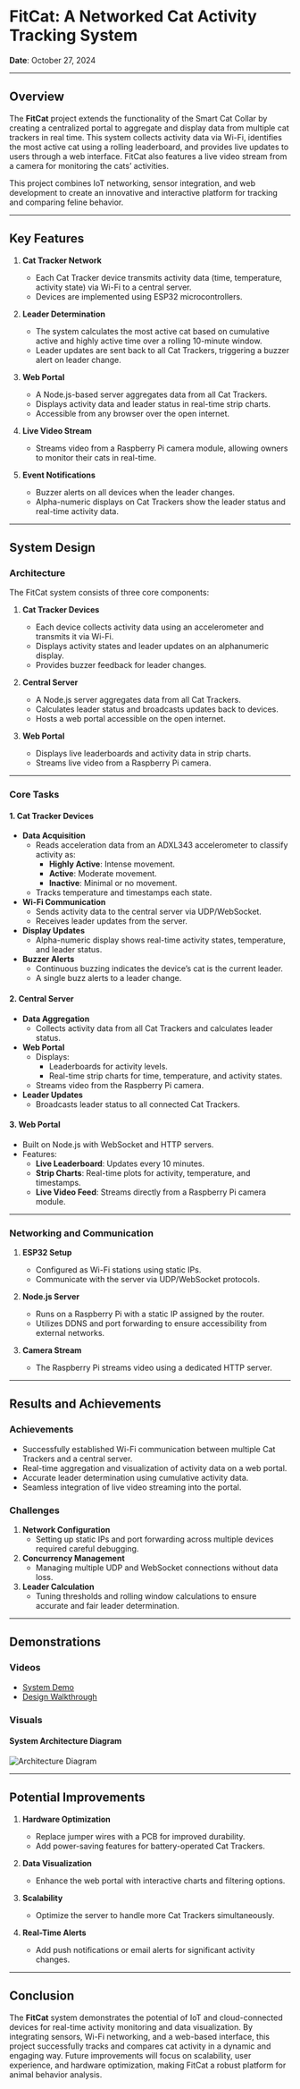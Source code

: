 # FitCat: A Networked Cat Activity Tracking System

**Date**: October 27, 2024  

---

## Overview

The **FitCat** project extends the functionality of the Smart Cat Collar by creating a centralized portal to aggregate and display data from multiple cat trackers in real time. This system collects activity data via Wi-Fi, identifies the most active cat using a rolling leaderboard, and provides live updates to users through a web interface. FitCat also features a live video stream from a camera for monitoring the cats’ activities.

This project combines IoT networking, sensor integration, and web development to create an innovative and interactive platform for tracking and comparing feline behavior.

---

## Key Features

1. **Cat Tracker Network**
   - Each Cat Tracker device transmits activity data (time, temperature, activity state) via Wi-Fi to a central server.
   - Devices are implemented using ESP32 microcontrollers.

2. **Leader Determination**
   - The system calculates the most active cat based on cumulative active and highly active time over a rolling 10-minute window.
   - Leader updates are sent back to all Cat Trackers, triggering a buzzer alert on leader change.

3. **Web Portal**
   - A Node.js-based server aggregates data from all Cat Trackers.
   - Displays activity data and leader status in real-time strip charts.
   - Accessible from any browser over the open internet.

4. **Live Video Stream**
   - Streams video from a Raspberry Pi camera module, allowing owners to monitor their cats in real-time.

5. **Event Notifications**
   - Buzzer alerts on all devices when the leader changes.
   - Alpha-numeric displays on Cat Trackers show the leader status and real-time activity data.

---

## System Design

### Architecture

The FitCat system consists of three core components:
1. **Cat Tracker Devices**
   - Each device collects activity data using an accelerometer and transmits it via Wi-Fi.
   - Displays activity states and leader updates on an alphanumeric display.
   - Provides buzzer feedback for leader changes.

2. **Central Server**
   - A Node.js server aggregates data from all Cat Trackers.
   - Calculates leader status and broadcasts updates back to devices.
   - Hosts a web portal accessible on the open internet.

3. **Web Portal**
   - Displays live leaderboards and activity data in strip charts.
   - Streams live video from a Raspberry Pi camera.

---

### Core Tasks

#### 1. **Cat Tracker Devices**
- **Data Acquisition**
  - Reads acceleration data from an ADXL343 accelerometer to classify activity as:
    - **Highly Active**: Intense movement.
    - **Active**: Moderate movement.
    - **Inactive**: Minimal or no movement.
  - Tracks temperature and timestamps each state.
- **Wi-Fi Communication**
  - Sends activity data to the central server via UDP/WebSocket.
  - Receives leader updates from the server.
- **Display Updates**
  - Alpha-numeric display shows real-time activity states, temperature, and leader status.
- **Buzzer Alerts**
  - Continuous buzzing indicates the device’s cat is the current leader.
  - A single buzz alerts to a leader change.

#### 2. **Central Server**
- **Data Aggregation**
  - Collects activity data from all Cat Trackers and calculates leader status.
- **Web Portal**
  - Displays:
    - Leaderboards for activity levels.
    - Real-time strip charts for time, temperature, and activity states.
  - Streams video from the Raspberry Pi camera.
- **Leader Updates**
  - Broadcasts leader status to all connected Cat Trackers.

#### 3. **Web Portal**
- Built on Node.js with WebSocket and HTTP servers.
- Features:
  - **Live Leaderboard**: Updates every 10 minutes.
  - **Strip Charts**: Real-time plots for activity, temperature, and timestamps.
  - **Live Video Feed**: Streams directly from a Raspberry Pi camera module.

---

### Networking and Communication

1. **ESP32 Setup**
   - Configured as Wi-Fi stations using static IPs.
   - Communicate with the server via UDP/WebSocket protocols.

2. **Node.js Server**
   - Runs on a Raspberry Pi with a static IP assigned by the router.
   - Utilizes DDNS and port forwarding to ensure accessibility from external networks.

3. **Camera Stream**
   - The Raspberry Pi streams video using a dedicated HTTP server.

---

## Results and Achievements

### Achievements
- Successfully established Wi-Fi communication between multiple Cat Trackers and a central server.
- Real-time aggregation and visualization of activity data on a web portal.
- Accurate leader determination using cumulative activity data.
- Seamless integration of live video streaming into the portal.

### Challenges
1. **Network Configuration**
   - Setting up static IPs and port forwarding across multiple devices required careful debugging.
2. **Concurrency Management**
   - Managing multiple UDP and WebSocket connections without data loss.
3. **Leader Calculation**
   - Tuning thresholds and rolling window calculations to ensure accurate and fair leader determination.

---

## Demonstrations

### Videos
- [System Demo](https://drive.google.com/file/d/1tmxS8HGcO_dwnGMNcW7fP4neTti4bQX-/view?usp=sharing)  
- [Design Walkthrough](https://drive.google.com/file/d/1KdEOFxNXSFyghgzOxwIRIRRMS36AR_G7/view?usp=sharing)  

### Visuals
#### System Architecture Diagram
![Architecture Diagram](https://github.com/trieut415/CatTrackExtension/blob/main/FitCatArchitecture.jpg)

---

## Potential Improvements

1. **Hardware Optimization**
   - Replace jumper wires with a PCB for improved durability.
   - Add power-saving features for battery-operated Cat Trackers.

2. **Data Visualization**
   - Enhance the web portal with interactive charts and filtering options.

3. **Scalability**
   - Optimize the server to handle more Cat Trackers simultaneously.

4. **Real-Time Alerts**
   - Add push notifications or email alerts for significant activity changes.

---

## Conclusion

The **FitCat** system demonstrates the potential of IoT and cloud-connected devices for real-time activity monitoring and data visualization. By integrating sensors, Wi-Fi networking, and a web-based interface, this project successfully tracks and compares cat activity in a dynamic and engaging way. Future improvements will focus on scalability, user experience, and hardware optimization, making FitCat a robust platform for animal behavior analysis.
